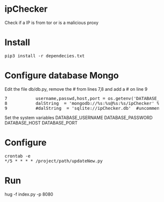 # ipChecker
Check if a IP is from tor or is a malicious proxy 

# Install
<pre>
pip3 install -r dependecies.txt
</pre>

# Configure database Mongo
Edit the file db/db.py, remove the # from lines 7,8 and add a # on line 9
<pre>
7	        username,passwd,host,port = os.getenv('DATABASE_USERNAME'),os.getenv('DATABASE_PASSWORD'),os.getenv('DATABASE_HOST'),os.getenv('DATABASE_PORT')
8	        dalString  = 'mongodb://%s:%s@%s:%s/ipChecker' % (username,passwd,host,port) #uncomment to use mongodb
9	        #dalString  = 'sqlite://ipChecker.db'  #uncomment to use sqlite
</pre>
Set the system variables
DATABASE_USERNAME
DATABASE_PASSWORD
DATABASE_HOST
DATABASE_PORT

# Configure
<pre>
crontab -e
*/5 * * * * /project/path/updateNew.py
</pre>

# Run
hug -f index.py -p 8080
